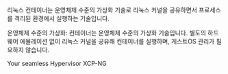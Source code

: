 
리눅스 컨테이너는 운영체제 수준의 가상화 기술로 리눅스 커널을 공유하면서 프로세스를 격리된 환경에서 실행하는 기술입니다.

운영체제 수준의 가상화: 컨테이너는 운영체제 수준의 가상화 기술입니다. 
별도의 하드웨어 에뮬레이션 없이 리눅스 커널을 공유해 컨테이너를 실행하며, 게스트OS 관리가 필요하지 않습니다.

Your seamless Hypervisor 
XCP-NG